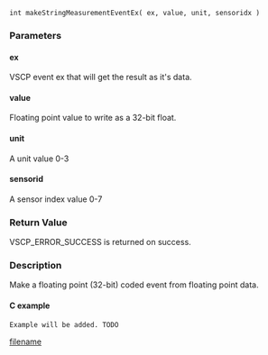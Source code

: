 

```clike
int makeStringMeasurementEventEx( ex, value, unit, sensoridx )
```

### Parameters

#### ex
VSCP event ex that will get the result as it's data.

#### value
Floating point value to write as a 32-bit float.

#### unit
A unit value 0-3

#### sensorid
A sensor index value 0-7

### Return Value
VSCP_ERROR_SUCCESS is returned on success.

### Description
Make a floating point (32-bit) coded event from floating point data.

#### C example

```clike
Example will be added. TODO
```



[filename](./bottom_copyright.md ':include')